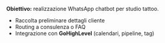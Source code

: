 **Obiettivo:** realizzazione WhatsApp chatbot per studio tattoo.

- Raccolta preliminare dettagli cliente
- Routing a consulenza o FAQ
- Integrazione con **GoHighLevel** (calendari, pipeline, tag)
